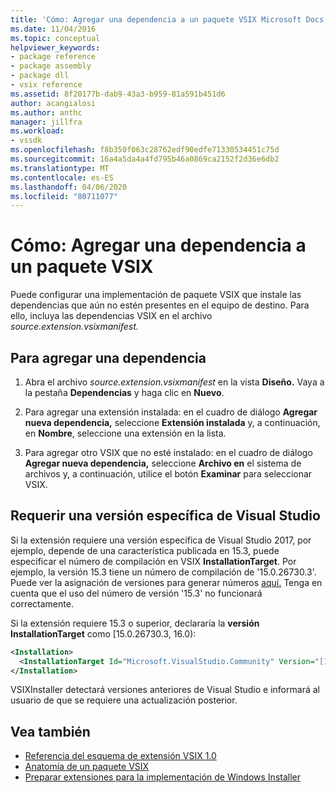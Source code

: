 ```yaml
---
title: 'Cómo: Agregar una dependencia a un paquete VSIX Microsoft Docs'
ms.date: 11/04/2016
ms.topic: conceptual
helpviewer_keywords:
- package reference
- package assembly
- package dll
- vsix reference
ms.assetid: 8f20177b-dab9-43a3-b959-81a591b451d6
author: acangialosi
ms.author: anthc
manager: jillfra
ms.workload:
- vssdk
ms.openlocfilehash: f8b350f063c28762edf90edfe71330534451c75d
ms.sourcegitcommit: 16a4a5da4a4fd795b46a0869ca2152f2d36e6db2
ms.translationtype: MT
ms.contentlocale: es-ES
ms.lasthandoff: 04/06/2020
ms.locfileid: "80711077"
---
```

# <a name="how-to-add-a-dependency-to-a-vsix-package"></a>Cómo: Agregar una dependencia a un paquete VSIX

Puede configurar una implementación de paquete VSIX que instale las dependencias que aún no estén presentes en el equipo de destino. Para ello, incluya las dependencias VSIX en el archivo *source.extension.vsixmanifest.*

## <a name="to-add-a-dependency"></a>Para agregar una dependencia

1. Abra el archivo *source.extension.vsixmanifest* en la vista **Diseño.** Vaya a la pestaña **Dependencias** y haga clic en **Nuevo**.

2. Para agregar una extensión instalada: en el cuadro de diálogo **Agregar nueva dependencia,** seleccione **Extensión instalada** y, a continuación, en **Nombre**, seleccione una extensión en la lista.

3. Para agregar otro VSIX que no esté instalado: en el cuadro de diálogo **Agregar nueva dependencia,** seleccione **Archivo en** el sistema de archivos y, a continuación, utilice el botón **Examinar** para seleccionar VSIX.

## <a name="require-a-specific-visual-studio-release"></a>Requerir una versión específica de Visual Studio

Si la extensión requiere una versión específica de Visual Studio 2017, por ejemplo, depende de una característica publicada en 15.3, puede especificar el número de compilación en VSIX **InstallationTarget**. Por ejemplo, la versión 15.3 tiene un número de compilación de '15.0.26730.3'. Puede ver la asignación de versiones para generar números [aquí.](../install/visual-studio-build-numbers-and-release-dates.md) Tenga en cuenta que el uso del número de versión '15.3' no funcionará correctamente.

Si la extensión requiere 15.3 o superior, declararía la **versión InstallationTarget** como [15.0.26730.3, 16.0):

```xml
<Installation>
  <InstallationTarget Id="Microsoft.VisualStudio.Community" Version="[15.0.26730.3, 16.0)" />
</Installation>
```

VSIXInstaller detectará versiones anteriores de Visual Studio e informará al usuario de que se requiere una actualización posterior.

## <a name="see-also"></a>Vea también

- [Referencia del esquema de extensión VSIX 1.0](https://msdn.microsoft.com/library/76e410ec-b1fb-4652-ac98-4a4c52e09a2b)
- [Anatomía de un paquete VSIX](../extensibility/anatomy-of-a-vsix-package.md)
- [Preparar extensiones para la implementación de Windows Installer](../extensibility/preparing-extensions-for-windows-installer-deployment.md)

